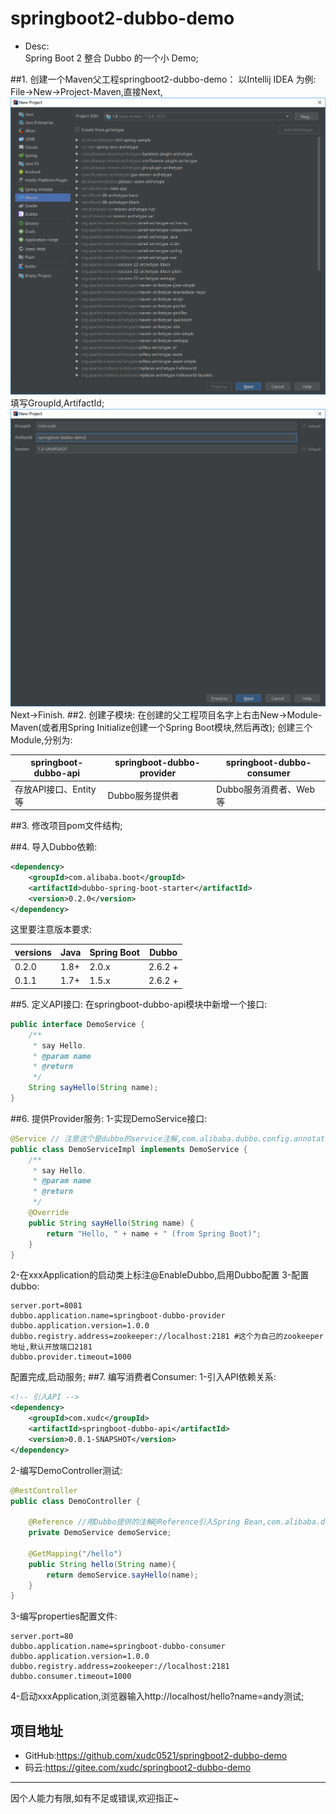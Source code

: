 # springboot2-dubbo-demo
- Desc:<br>
Spring Boot 2 整合 Dubbo 的一个小 Demo;

##1. 创建一个Maven父工程springboot2-dubbo-demo：
以Intellij IDEA 为例:
File->New->Project-Maven,直接Next,
![创建Maven](/images/1.png)
填写GroupId,ArtifactId;
![组织信息](/images/2.png)
Next->Finish.
##2. 创建子模块:
在创建的父工程项目名字上右击New->Module-Maven(或者用Spring Initialize创建一个Spring Boot模块,然后再改);
创建三个Module,分别为:

springboot-dubbo-api|springboot-dubbo-provider|springboot-dubbo-consumer
---|---|---
存放API接口、Entity等|Dubbo服务提供者|Dubbo服务消费者、Web等|

##3. 修改项目pom文件结构;

##4. 导入Dubbo依赖:
```xml
<dependency>
    <groupId>com.alibaba.boot</groupId>
    <artifactId>dubbo-spring-boot-starter</artifactId>
    <version>0.2.0</version>
</dependency>
```
这里要注意版本要求:

versions|	Java|	Spring Boot|	Dubbo
---|---|---|---
0.2.0|	1.8+|	2.0.x|	2.6.2 +
0.1.1|	1.7+|	1.5.x|	2.6.2 +

##5. 定义API接口:
在springboot-dubbo-api模块中新增一个接口:
```java
public interface DemoService {
    /**
     * say Hello.
     * @param name
     * @return
     */
    String sayHello(String name);
}
```
##6. 提供Provider服务:
1-实现DemoService接口:
```java
@Service // 注意这个是dubbo的service注解,com.alibaba.dubbo.config.annotation.Service
public class DemoServiceImpl implements DemoService {
    /**
     * say Hello.
     * @param name
     * @return
     */
    @Override
    public String sayHello(String name) {
        return "Hello, " + name + " (from Spring Boot)";
    }
}
```
2-在xxxApplication的启动类上标注@EnableDubbo,启用Dubbo配置
3-配置dubbo:
```properties
server.port=8081
dubbo.application.name=springboot-dubbo-provider
dubbo.application.version=1.0.0
dubbo.registry.address=zookeeper://localhost:2181 #这个为自己的zookeeper地址,默认开放端口2181
dubbo.provider.timeout=1000
```
配置完成,启动服务;
##7. 编写消费者Consumer:
1-引入API依赖关系:
```xml
<!-- 引入API -->
<dependency>
    <groupId>com.xudc</groupId>
    <artifactId>springboot-dubbo-api</artifactId>
    <version>0.0.1-SNAPSHOT</version>
</dependency>
```
2-编写DemoController测试:
```java
@RestController
public class DemoController {

    @Reference //用Dubbo提供的注解@Reference引入Spring Bean,com.alibaba.dubbo.config.annotation.Reference
    private DemoService demoService;

    @GetMapping("/hello")
    public String hello(String name){
        return demoService.sayHello(name);
    }
}
```
3-编写properties配置文件:
```properties
server.port=80
dubbo.application.name=springboot-dubbo-consumer
dubbo.application.version=1.0.0
dubbo.registry.address=zookeeper://localhost:2181
dubbo.consumer.timeout=1000
```
4-启动xxxApplication,浏览器输入http://localhost/hello?name=andy测试;

## 项目地址
- GitHub:https://github.com/xudc0521/springboot2-dubbo-demo
- 码云:https://gitee.com/xudc/springboot2-dubbo-demo
---
因个人能力有限,如有不足或错误,欢迎指正~